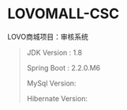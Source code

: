 # LOVOMALL-CSC
LOVO商城项目：审核系统
>JDK Version : 1.8
>
>Spring Boot : 2.2.0.M6
>
>MySql Version: 
>
>Hibernate Version: 

